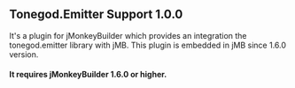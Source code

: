 
## Tonegod.Emitter Support 1.0.0

It's a plugin for jMonkeyBuilder which provides an integration the tonegod.emitter library with jMB.
This plugin is embedded in jMB since 1.6.0 version.

#### It requires jMonkeyBuilder 1.6.0 or higher.